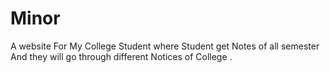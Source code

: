 # Minor
A website For My College Student where Student get Notes of all semester And they will go through different Notices of College .
